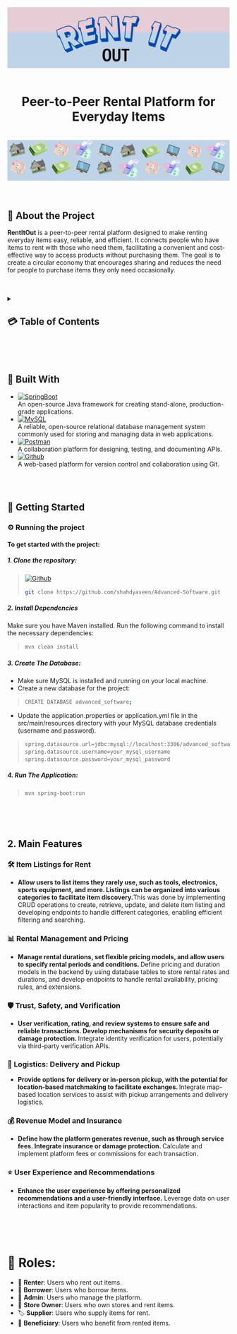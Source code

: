 <a name="readme-top"></a>
<div align="center">
     <br>
   <br>
  <img src="nmnm.PNG" alt="Description of the image">
</div>
<div align="center">
  <br>
  <h1>Peer-to-Peer Rental Platform for Everyday Items</h1> &nbsp;<br>
</div>
<div align="center">
  <img src="lama3ametrazan.PNG" alt="Description of the image">
</div>
<br>
<br>




<a name="intro"></a>
## 🌟 About the Project
<strong>RentItOut</strong> is a peer-to-peer rental platform designed to make renting everyday items easy, reliable, and efficient. It connects people who have items to rent with those who need them, facilitating a convenient and cost-effective way to access products without purchasing them. The goal is to create a circular economy that encourages sharing and reduces the need for people to purchase items they only need occasionally.
<br>
<br>
<br>


<details>
  <summary><h2>💳 Table of Contents<h2\></summary>
  <ol>
    <li><a href="#intro">Introduction (What's RentItOut?)</a></li>
    <li><a href="#gs">Getting Started</a></li>
    <li><a href="#coref">Core Features</a></li>
    <li><a href="#roles">Roles</a></li>
    <li><a href="#bw">Built With</a></li>
    <li><a href="#API">API Documentation</a></li>
    <li><a href="#demo">Demo</a></li>
    <li><a href="#contribution">Contribution</a></li>
    <li><a href="#contact">Contact</a></li>
  </ol>
</details>
 <br>
 <br>
 <br>


<a name="bw"></a>
## 🔨 Built With
* [![SpringBoot][Spring-boot]][SpringURL] <br>An open-source Java framework for creating stand-alone, production-grade applications.
* [![MySQL][MySQL]][MySQLURL] <br>A reliable, open-source relational database management system commonly used for storing and managing data in web applications.
* [![Postman][Postman]][PostmanURL] <br>A collaboration platform for designing, testing, and documenting APIs.
* [![Github][Github]][GithubURL] <br>A web-based platform for version control and collaboration using Git.
<br>
<br>



<a name="gs"></a>
## 🚀 Getting Started
### ⚙️ Running the project
#### To get started with the project:
##### 1. Clone the repository:
> [![Github][Github]][wewe]
>
> ```sh
> git clone https://github.com/shahdyaseen/Advanced-Software.git
> ```
##### 2. Install Dependencies
Make sure you have Maven installed. Run the following command to install the necessary dependencies:
>
> ```sh
> mvn clean install
> ```
##### 3. Create The Database:
* Make sure MySQL is installed and running on your local machine.
* Create a new database for the project:
>
> ```sh
> CREATE DATABASE advanced_software;
> ```
* Update the application.properties or application.yml file in the src/main/resources directory with your MySQL database credentials (username and password).
>
> ```sh
> spring.datasource.url=jdbc:mysql://localhost:3306/advanced_software
> spring.datasource.username=your_mysql_username
> spring.datasource.password=your_mysql_password
> ```
##### 4. Run The Application:
>
> ```sh
> mvn spring-boot:run
> ```
<br>
<br>
<br>



 <a name="coref"></a>

## 2. Main Features
### 🛠️ Item Listings for Rent
- <strong> Allow users to list items they rarely use, such as tools, electronics, sports equipment, and more. Listings can be organized into various categories to facilitate item discovery.</strong>This was done by implementing CRUD operations to create, retrieve, update, and delete item listing and developing endpoints to handle different categories, enabling efficient filtering and searching.
  <br>
  
### 📊 Rental Management and Pricing
- <strong> Manage rental durations, set flexible pricing models, and allow users to specify rental periods and conditions. </strong>Define pricing and duration models in the backend by using database tables to store rental rates and durations, and develop endpoints to handle rental availability, pricing rules, and extensions.
  <br>

### 🛡️ Trust, Safety, and Verification
- <strong> User verification, rating, and review systems to ensure safe and reliable transactions. Develop mechanisms for security deposits or damage protection. </strong>Integrate identity verification for users, potentially via third-party verification APIs. 
  <br>
  
### 🚚 Logistics: Delivery and Pickup
- <strong> Provide options for delivery or in-person pickup, with the potential for location-based matchmaking to facilitate exchanges. </strong>Integrate map-based location services to assist with pickup arrangements and delivery logistics.
  <br>

### 💰 Revenue Model and Insurance
- <strong> Define how the platform generates revenue, such as through service fees. Integrate insurance or damage protection. </strong>Calculate and implement platform fees or commissions for each transaction. 
  <br>

### ⭐ User Experience and Recommendations
- <strong> Enhance the user experience by offering personalized recommendations and a user-friendly interface.</strong> Leverage data on user interactions and item popularity to provide recommendations. 
  <br>
 <br>
 <br>
 <br>


 <a name="roles"></a>
# 👥 Roles:
- 👤 **Renter**: Users who rent out items.
- 👥 **Borrower**: Users who borrow items.
- 🔧 **Admin**: Users who manage the platform.
- 🏬 **Store Owner**: Users who own stores and rent items.
- 🏷️ **Supplier**: Users who supply items for rent.
- 💼 **Beneficiary**: Users who benefit from rented items.
  <br>
 <br>
 <br>










[MySQL]: https://img.shields.io/badge/MySQL-4479A1?style=for-the-badge&logo=mysql&logoColor=white
[MySQLURL]: https://www.mysql.com/
[Spring-boot]: https://img.shields.io/badge/Spring%20Boot-6DB33F?style=for-the-badge&logo=spring-boot&logoColor=white
[SpringURL]: https://spring.io/projects/spring-boot
[GithubURL]: https://github.com/
[Postman]: https://img.shields.io/badge/Postman-FF6C37?style=for-the-badge&logo=postman&logoColor=white
[PostmanURL]: https://www.postman.com/
[wewe]: https://github.com/shahdyaseen/Advanced-Software.git
[JQuery-url]: https://jquery.com 


[Github]: https://img.shields.io/badge/GitHub-181717?style=for-the-badge&logo=github&logoColor=white
